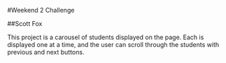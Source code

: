 #Weekend 2 Challenge

##Scott Fox

This project is a carousel of students displayed on the page. Each is displayed one at a time, and the user can scroll through the students with previous and next buttons. 
